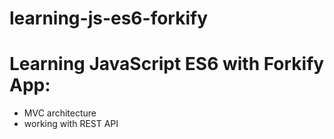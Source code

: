 # learning-js-es6-forkify

# Learning JavaScript ES6 with Forkify App:
- MVC architecture
- working with REST API
